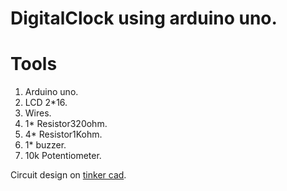 # DigitalClock using arduino uno.

# Tools
1. Arduino uno.
2. LCD 2*16.
3. Wires.
4. 1* Resistor320ohm.
5. 4* Resistor1Kohm.
6. 1* buzzer.
7. 10k Potentiometer.

Circuit design on [tinker cad](https://www.tinkercad.com/things/7xdGcagHp5J-simple-digital-clock/editel).
